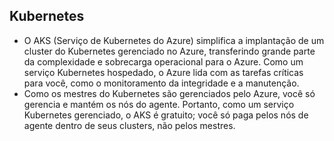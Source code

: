 ## Kubernetes

- O AKS (Serviço de Kubernetes do Azure) simplifica a implantação de um cluster do Kubernetes gerenciado no Azure, transferindo grande parte da complexidade e sobrecarga operacional para o Azure. Como um serviço Kubernetes hospedado, o Azure lida com as tarefas críticas para você, como o monitoramento da integridade e a manutenção.
- Como os mestres do Kubernetes são gerenciados pelo Azure, você só gerencia e mantém os nós do agente. Portanto, como um serviço Kubernetes gerenciado, o AKS é gratuito; você só paga pelos nós de agente dentro de seus clusters, não pelos mestres.
